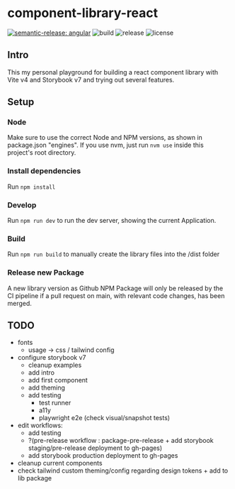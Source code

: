 # component-library-react
[![semantic-release: angular](https://img.shields.io/badge/semantic--release-angular-e10079?logo=semantic-release)](https://github.com/semantic-release/semantic-release)
![build](https://github.com/byjs-dev/component-library-react/actions/workflows/build-release-package.yml/badge.svg)
![release](https://img.shields.io/github/v/release/byjs-dev/component-library-react)
![license](https://img.shields.io/github/license/byjs-dev/component-library-react)

## Intro
This my personal playground for building a react component library with Vite v4 and Storybook v7 and trying out several features.

## Setup
### Node
Make sure to use the correct Node and NPM versions, as shown in package.json "engines".
If you use nvm, just run ```nvm use``` inside this project's root directory.

### Install dependencies
Run ```npm install```

### Develop
Run ```npm run dev``` to run the dev server, showing the current Application.

### Build
Run ```npm run build``` to manually create the library files into the /dist folder

### Release new Package
A new library version as Github NPM Package will only be released by the CI pipeline if a pull request on main, with relevant code changes, has been merged.

## TODO
* fonts
  * usage -> css / tailwind config
* configure storybook v7
  * cleanup examples
  * add intro
  * add first component
  * add theming
  * add testing
    * test runner 
    * a11y
    * playwright e2e (check visual/snapshot tests)
* edit workflows:
    * add testing
    * ?(pre-release workflow : package-pre-release + add storybook staging/pre-release deployment to gh-pages)
    * add storybook production deployment to gh-pages
* cleanup current components
* check tailwind custom theming/config regarding design tokens + add to lib package
